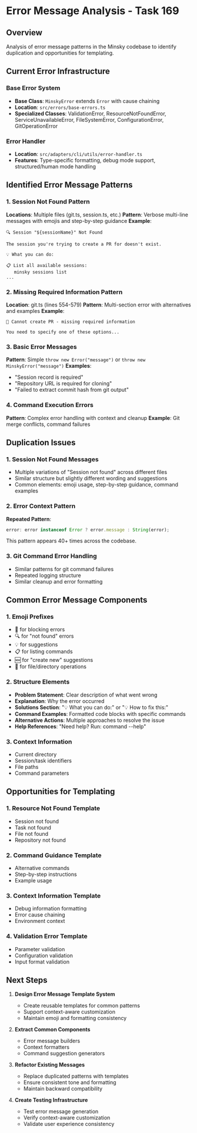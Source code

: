 # Error Message Analysis - Task 169

## Overview

Analysis of error message patterns in the Minsky codebase to identify duplication and opportunities for templating.

## Current Error Infrastructure

### Base Error System

- **Base Class**: `MinskyError` extends `Error` with cause chaining
- **Location**: `src/errors/base-errors.ts`
- **Specialized Classes**: ValidationError, ResourceNotFoundError, ServiceUnavailableError, FileSystemError, ConfigurationError, GitOperationError

### Error Handler

- **Location**: `src/adapters/cli/utils/error-handler.ts`
- **Features**: Type-specific formatting, debug mode support, structured/human mode handling

## Identified Error Message Patterns

### 1. Session Not Found Pattern

**Locations**: Multiple files (git.ts, session.ts, etc.)
**Pattern**: Verbose multi-line messages with emojis and step-by-step guidance
**Example**:

```
🔍 Session "${sessionName}" Not Found

The session you're trying to create a PR for doesn't exist.

💡 What you can do:

📋 List all available sessions:
   minsky sessions list
...
```

### 2. Missing Required Information Pattern

**Location**: git.ts (lines 554-579)
**Pattern**: Multi-section error with alternatives and examples
**Example**:

```
🚫 Cannot create PR - missing required information

You need to specify one of these options...
```

### 3. Basic Error Messages

**Pattern**: Simple `throw new Error("message")` or `throw new MinskyError("message")`
**Examples**:

- "Session record is required"
- "Repository URL is required for cloning"
- "Failed to extract commit hash from git output"

### 4. Command Execution Errors

**Pattern**: Complex error handling with context and cleanup
**Example**: Git merge conflicts, command failures

## Duplication Issues

### 1. Session Not Found Messages

- Multiple variations of "Session not found" across different files
- Similar structure but slightly different wording and suggestions
- Common elements: emoji usage, step-by-step guidance, command examples

### 2. Error Context Pattern

**Repeated Pattern**:

```typescript
error: error instanceof Error ? error.message : String(error);
```

This pattern appears 40+ times across the codebase.

### 3. Git Command Error Handling

- Similar patterns for git command failures
- Repeated logging structure
- Similar cleanup and error formatting

## Common Error Message Components

### 1. Emoji Prefixes

- 🚫 for blocking errors
- 🔍 for "not found" errors
- 💡 for suggestions
- 📋 for listing commands
- 🆕 for "create new" suggestions
- 📁 for file/directory operations

### 2. Structure Elements

- **Problem Statement**: Clear description of what went wrong
- **Explanation**: Why the error occurred
- **Solutions Section**: "💡 What you can do:" or "💡 How to fix this:"
- **Command Examples**: Formatted code blocks with specific commands
- **Alternative Actions**: Multiple approaches to resolve the issue
- **Help References**: "Need help? Run: command --help"

### 3. Context Information

- Current directory
- Session/task identifiers
- File paths
- Command parameters

## Opportunities for Templating

### 1. Resource Not Found Template

- Session not found
- Task not found
- File not found
- Repository not found

### 2. Command Guidance Template

- Alternative commands
- Step-by-step instructions
- Example usage

### 3. Context Information Template

- Debug information formatting
- Error cause chaining
- Environment context

### 4. Validation Error Template

- Parameter validation
- Configuration validation
- Input format validation

## Next Steps

1. **Design Error Message Template System**

   - Create reusable templates for common patterns
   - Support context-aware customization
   - Maintain emoji and formatting consistency

2. **Extract Common Components**

   - Error message builders
   - Context formatters
   - Command suggestion generators

3. **Refactor Existing Messages**

   - Replace duplicated patterns with templates
   - Ensure consistent tone and formatting
   - Maintain backward compatibility

4. **Create Testing Infrastructure**
   - Test error message generation
   - Verify context-aware customization
   - Validate user experience consistency
